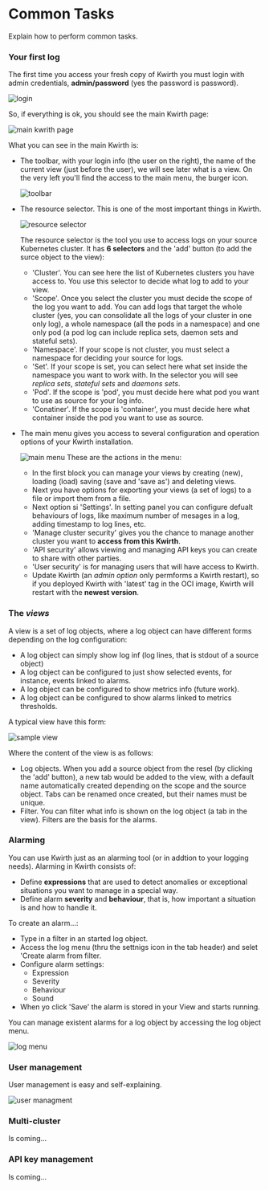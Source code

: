 # Common Tasks
Explain how to perform common tasks.

### Your first log
The first time you access your fresh copy of Kwirth you must login with admin credentials, **admin/password** (yes the password is password).

 ![login](./_media/login.png)

So, if everything is ok, you should see the main Kwirth page:

 ![main kwrith page](./_media/main-page.png)

What you can see in the main Kwirth is:

  - The toolbar, with your login info (the user on the right), the name of the current view (just before the user), we will see later what is a view. On the very left you'll find the access to the main menu, the burger icon.

    ![toolbar](./_media/toolbar.png)

  - The resource selector. This is one of the most important things in Kwirth.
  
    ![resource selector](./_media//resource-selector.png)

    The resource selector is the tool you use to access logs on your source Kubernetes cluster. It has **6 selectors** and the 'add' button (to add the surce object to the view):
    - 'Cluster'. You can see here the list of Kubernetes clusters you have access to. You use this selector to decide what log to add to your view.
    - 'Scope'. Once you select the cluster you must decide the scope of the log you want to add. You can add logs that target the whole cluster (yes, you can consolidate all the logs of your cluster in one only log), a whole namespace (all the pods in a namespace) and one only pod (a pod log can include replica sets, daemon sets and stateful sets).
    - 'Namespace'. If your scope is not cluster, you must select a namespace for deciding your source for logs.
    - 'Set'. If your scope is set, you can select here what set inside the namespace you want to work with. In the selector you will see *replica sets*, *stateful sets* and *daemons sets*.
    - 'Pod'. If the scope is 'pod', you must decide here what pod you want to use as source for your log info.
    - 'Conatiner'. If the scope is 'container', you must decide here what container inside the pod you want to use as source.
  - The main menu gives you access to several configuration and operation options of your Kwirth installation.

    ![main menu](./_media/main-menu.png)
    These are the actions in the menu:
    - In the first block you can manage your views by creating (new), loading (load) saving (save and 'save as') and deleting views.
    - Next you have options for exporting your views (a set of logs) to a file or import them from a file.
    - Next option  si 'Settings'. In setting panel you can configure defualt behaviours of logs, like maximum number of mesages in a log, adding timestamp to log lines, etc.
    - 'Manage cluster security' gives you the chance to manage another cluster you want to **access from this Kwirth**.
    - 'API security' allows viewing and managing API keys you can create to share with other parties.
    - 'User security' is for managing users that will have access to Kwirth.
    - Update Kwirth (an *admin option* only permforms a Kwirth restart), so if you deployed Kwirth with 'latest' tag in the OCI image, Kwirth will restart with the **newest version**.


### The *views*
A view is a set of log objects, where a log object can have different forms depending on the log configuration:

  - A log object can simply show log inf (log lines, that is stdout of a source object)
  - A log object can be configured to just show selected events, for instance, events linked to alarms.
  - A log object can be configured to show metrics info (future work).
  - A log object can be configured to show alarms linked to metrics thresholds.

A typical view have this form:

![sample view](./_media/sample-view.png)

Where the content of the view is as follows:

  - Log objects. When you add a source object from the resel (by clicking the 'add' button), a new tab would be added to the view, with a default name automatically created depending on the scope and the source object. Tabs can be renamed once created, but their names must be unique.
  - Filter. You can filter what info is shown on the log object (a tab in the view). Filters are the basis for the alarms.
  
### Alarming
You can use Kwirth just as an alarming tool (or in addtion to your logging needs). Alarming in Kwirth consists of:

  - Define **expressions** that are used to detect anomalies or exceptional situations you want to manage in a special way.
  - Define alarm **severity** and **behaviour**, that is, how important a situation is and how to handle it.

To create an alarm...:

  - Type in a filter in an started log object.
  - Access the log menu (thru the settnigs icon in the tab header) and selet 'Create alarm from filter.
  - Configure alarm settings:
    - Expression
    - Severity
    - Behaviour
    - Sound
  - When yo click 'Save' the alarm is stored in your View and starts running.

You can manage existent alarms for a log object by accessing the log object menu.

![log menu](./media/log-menu.png)

### User management
User management is easy and self-explaining.

![user managment](./_media/user-managment.png)

### Multi-cluster
Is coming...

### API key management
Is coming...

